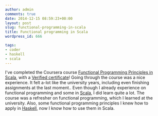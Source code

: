 ```yaml
---
author: admin
comments: true
date: 2014-12-15 08:59:23+00:00
layout: post
slug: functional-programming-in-scala
title: Functional programming in Scala
wordpress_id: 666

tags:
- coder
- haskell
- scala
---
```


I've completed the Coursera course [Functional Programming Principles in Scala](https://class.coursera.org/progfun-005/), with a [Verified certificate](https://coursera.org/verify/GVBCD4J8XX)! Going through the course was a nice experience. It felt a-lot like the university years, including even finishing assignments at the last moment.. Even though I already experience on functional programming and some in [Scala](http://www.scala-lang.org/), I did learn quite a lot. The course was a refresher on functional programming, which I learned at the university. Also, some functional programming principles I knew how to apply in [Haskell](https://www.haskell.org/), now I know how to use them in Scala.
